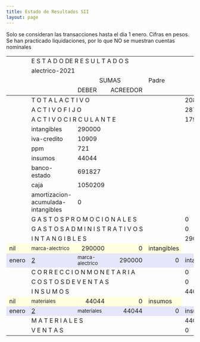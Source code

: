 ```yaml
--- 
title: Estado de Resultados SII
layout: page
--- 
```



Solo se consideran las transacciones hasta el día 1	enero.
Cifras en pesos.
Se han practicado liquidaciones, por lo que NO se muestran cuentas nominales
<table rules='groups'>
<tr> <td></td><td colspan='4'> E S T A D O  DE R E S U L T A D O S </td> </tr>
<tr> <td></td><td colspan='4'> alectrico-2021</td></tr>
<tr> <td></td><td> </td> <td align='center' colspan= '2'>SUMAS</td><td> Padre </td> </tr>
<tr> <td></td><td></td>  <td>DEBER</td> <td>ACREEDOR</td> </tr>
<tbody>
<tr> <td></td><td colspan='4'> T O T A L    A C T I V O  </td> <td> 2085294</td> </tr>
<tr> <td></td><td colspan='4'> A C T I V O    F I J O</td> <td> 287584</td> </tr>
<tr> <td></td><td colspan='4'> A C T I V O    C I R C U L A N T E</td> <td> 1797710</td> </tr>
<tr> <td></td><td>intangibles</td><td> 290000</td> </tr>
<tr> <td></td><td>iva-credito</td><td> 10909</td> </tr>
<tr> <td></td><td>ppm</td><td> 721</td> </tr>
<tr> <td></td><td>insumos</td><td> 44044</td> </tr>
<tr> <td></td><td>banco-estado</td><td> 691827</td> </tr>
<tr> <td></td><td>caja</td><td> 1050209</td> </tr>
<tr> <td></td><td>amortizacion-acumulada-intangibles</td><td> 0</td> </tr>
<tr> <td></td><td colspan='4'> G A S T O S    P R O M O C I O N A L E S </td> <td> 0</td> </tr>
<tr> <td></td><td colspan='4'> G A S T O S     A D M I N I S T R A T I V O S </td> <td> 0</td></tr>
<tr> <td></td><td colspan='4'> I N T A N G I B L E S </td> <td>290000</td> </tr>
<tr style='background-color: lightyellow'>
<td>nil</td><td><small> marca-alectrico </small> </td> <td align='right'> 290000</td> <td align='right'>0</td> <td> intangibles</td>
</tr>
<tr style='background-color: lavender'>
<td> enero</td><td> <a href= '/alectrico-2021/libro-diario#Partida-2'>2</a></td><td><small> marca-alectrico </small> </td> <td align='right'> 290000</td> <td align='right'>0</td> <td> intangibles</td>
</tr>
<tr> <td></td><td colspan='4'> C O R R E C C I O N    M O N E T A R I A</td><td> 0</td> </tr>
<tr> <td></td><td colspan='4'> C O S T O S   D E    V E N T A S </td> <td> 0</td></tr>
<tr> <td></td><td colspan='4'> I N S U M O S</td> <td>44044</td></tr>
<tr  style='background-color: lightyellow'>
<td> nil</td><td><small> materiales </small> </td> <td align='right'> 44044</td> <td align='right'>0</td> <td> insumos</td>
</tr>
<tr style='background-color: lavender'>
<td> enero</td><td><a href= '/alectrico-2021/libro-diario#Partida-2'>2</a></td><td><small> materiales </small> </td> <td align='right'> 44044</td> <td align='right'>0</td> <td> insumos</td>
</tr>
<tr> <td></td><td colspan='4'> M A T E R I A L E S </td> <td> 44044</td> </tr>
<tr> <td></td><td colspan='4'> V E N T A S </td><td> 0</td> </tr>

